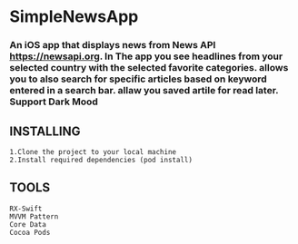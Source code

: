 # SimpleNewsApp 
### An iOS app that displays news from News API https://newsapi.org. In The app you see headlines from your selected country with the selected favorite categories. allows you to also search for specific articles based on keyword entered in a search bar. allaw you saved artile for read later. Support Dark Mood
## INSTALLING
```
1.Clone the project to your local machine
2.Install required dependencies (pod install)
```
## TOOLS
```
RX-Swift
MVVM Pattern
Core Data
Cocoa Pods
```
